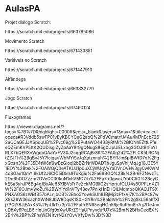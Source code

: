 # AulasPA
<p>Projet diálogo Scratch: <p/> 
<p>https://scratch.mit.edu/projects/663785086<p>
<p>Movimento Scratch<p>
<p>https://scratch.mit.edu/projects/671433851<p>
<p>Variáveis no Scratch<p>
<p>https://scratch.mit.edu/projects/671447913<p>
<p>Alfândega<p>
<p>https://scratch.mit.edu/projects/663832779<p>
<p>Jogo Scratch<p>
<p>https://scratch.mit.edu/projects/67490124<p>
<p> Fluxogramas<p>
<p> https://viewer.diagrams.net/?tags=%7B%7D&highlight=0000ff&edit=_blank&layers=1&nav=1&title=calculopeca#R3Vddb5swFP01vEyKBCYQeG2abQ%2FdVCmatrfJ4Au4M7nEcb7262eCCaGEJJXSpquUB%2Fvc69g%2BPufaWO4433yRtMi%2BIQNhEZttLPfeIsQZEmKVP5ttK2QUDisglZyZpAaY8r9gQNugS85g0UpUiELxog3GOJtBrFoYlRLX7bQERXvWgqbQAaYxFV30J2cqq9CAjBr8K%2FA0q2d2%2FLCK5LRONjtZZJTh%2BgByJ5Y7loiqauWbMYiSvJqXatznnuh%2BYRJm6pIBWfD7x%2FgxGozn3%2F35E4tW6tf9wBzGioql2bBZrNrWDADThJguSpVhijMqJg16J3E5Y1BOY%2Btek%2FOAWGjQ0eATKLU1p0uXCjWUqVyYaDVnOVHv3gy0wKWM4cSGao1QmYI6kUf2J6ClC5iDkls9ToKgiq%2Fa66BGQ%2Bk%2Br6FZNwzTL2Dd6bDOZzzm2OVeCC30kuN1xhVMC7rb%2FFp7rc1gwoUYo0C5G%2BcyCkESa3yhJP6Bg4gfBxAle85XIBVsTrPeZckMGBllG2sHprtufOLU4s8OPFLnXZ1W%2F6OJmVwoZu%2BWYiYd1nVTy43ov7PnikHnEHQlLMqmpoQKAQJTSXPNXAGS6zWBfB57bALnjbCB%2Bho5YowkSUh81BjMj3zPfxVj7K%2BAc87wX8sZ9W36cazhXWiN8JbW8DqsK1S0HGYRn%2BaldIVe%2FN2gSkL56ahfXlj7PQjY8JjEAxK5%2FpUkTrx3p%2FFuIfrPNR5eqHGn56jeRuRhn8h7qj7DeJnvuDhXy6PqLB6iHqUnCfg9xXwURrZ9HaUPnyvdufU7x%2Bm%2BHxOed8X%2Brh%2BP%2FhsWEN1tvrN2sYOvVXfyDw%3D%3D<p>  
